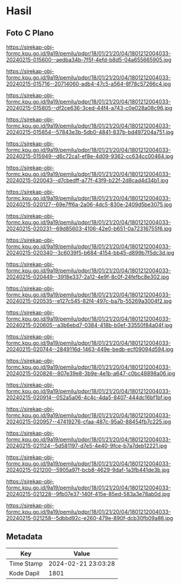# Hasil

## Foto C Plano

https://sirekap-obj-formc.kpu.go.id/9a19/pemilu/pdpr/18/01/21/20/04/1801212004033-20240215-015600--aedba34b-7f5f-4efd-b8d5-04a655665905.jpg

https://sirekap-obj-formc.kpu.go.id/9a19/pemilu/pdpr/18/01/21/20/04/1801212004033-20240215-015716--20714060-adb4-47c5-a564-8f78c57266c4.jpg

https://sirekap-obj-formc.kpu.go.id/9a19/pemilu/pdpr/18/01/21/20/04/1801212004033-20240215-015805--df2ce636-3ced-44f4-a743-c0e028a08c96.jpg

https://sirekap-obj-formc.kpu.go.id/9a19/pemilu/pdpr/18/01/21/20/04/1801212004033-20240215-015854--57843e3b-5db0-4841-837b-bd497204a751.jpg

https://sirekap-obj-formc.kpu.go.id/9a19/pemilu/pdpr/18/01/21/20/04/1801212004033-20240215-015949--d6c72ca1-ef8e-4d09-9362-cc634cc00464.jpg

https://sirekap-obj-formc.kpu.go.id/9a19/pemilu/pdpr/18/01/21/20/04/1801212004033-20240215-020043--d7cbedff-a77f-43f9-b22f-2d8cad4d34b1.jpg

https://sirekap-obj-formc.kpu.go.id/9a19/pemilu/pdpr/18/01/21/20/04/1801212004033-20240215-020127--69e7ff6a-2a06-4dc5-830e-2409d5be3075.jpg

https://sirekap-obj-formc.kpu.go.id/9a19/pemilu/pdpr/18/01/21/20/04/1801212004033-20240215-020231--69d85603-4106-42e0-b651-0a72316755f6.jpg

https://sirekap-obj-formc.kpu.go.id/9a19/pemilu/pdpr/18/01/21/20/04/1801212004033-20240215-020340--3c6039f5-b684-4154-bb45-d899b7f5dc3d.jpg

https://sirekap-obj-formc.kpu.go.id/9a19/pemilu/pdpr/18/01/21/20/04/1801212004033-20240215-020449--3918e337-2a12-4e9f-8c0f-24fefbc8e302.jpg

https://sirekap-obj-formc.kpu.go.id/9a19/pemilu/pdpr/18/01/21/20/04/1801212004033-20240215-020535--e127c545-82f4-497c-ba7b-55269a3004f2.jpg

https://sirekap-obj-formc.kpu.go.id/9a19/pemilu/pdpr/18/01/21/20/04/1801212004033-20240215-020605--a3b6ebd7-0384-418b-b0ef-33550f84a04f.jpg

https://sirekap-obj-formc.kpu.go.id/9a19/pemilu/pdpr/18/01/21/20/04/1801212004033-20240215-020744--2849116d-1463-449e-bedb-ecf09094d594.jpg

https://sirekap-obj-formc.kpu.go.id/9a19/pemilu/pdpr/18/01/21/20/04/1801212004033-20240215-020826--807e39e8-3b9e-4e1b-a647-c0bc48898a06.jpg

https://sirekap-obj-formc.kpu.go.id/9a19/pemilu/pdpr/18/01/21/20/04/1801212004033-20240215-020914--052a5a06-4c4c-4da5-8407-444dc16bf1bf.jpg

https://sirekap-obj-formc.kpu.go.id/9a19/pemilu/pdpr/18/01/21/20/04/1801212004033-20240215-020957--47419276-cfaa-487c-95a0-88454fb7c225.jpg

https://sirekap-obj-formc.kpu.go.id/9a19/pemilu/pdpr/18/01/21/20/04/1801212004033-20240215-021124--5d581197-d7e5-4e40-9fce-b7a7deb12221.jpg

https://sirekap-obj-formc.kpu.go.id/9a19/pemilu/pdpr/18/01/21/20/04/1801212004033-20240215-021200--5905a97f-bcb8-4629-9daf-1a3fb441de3b.jpg

https://sirekap-obj-formc.kpu.go.id/9a19/pemilu/pdpr/18/01/21/20/04/1801212004033-20240215-021228--9fb07e37-140f-415e-85ed-583a3e78ab0d.jpg

https://sirekap-obj-formc.kpu.go.id/9a19/pemilu/pdpr/18/01/21/20/04/1801212004033-20240215-021258--5dbbd92c-e260-479e-890f-dcb30fb09a86.jpg


## Metadata

| Key        | Value               |
| ---------- | ------------------- |
| Time Stamp | 2024-02-21 23:03:28 |
| Kode Dapil | 1801                |



